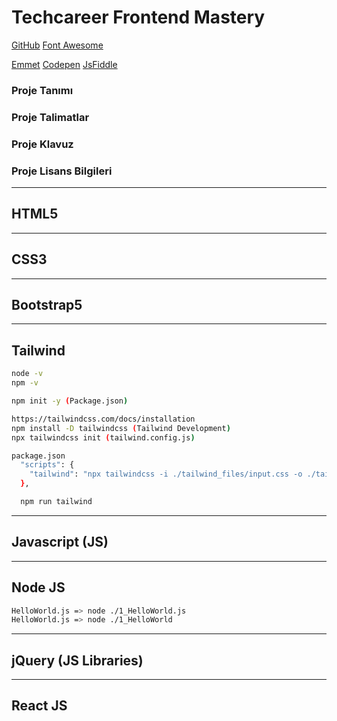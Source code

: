 # Techcareer Frontend Mastery

[GitHub](https://github.com/hamitmizrak/TechCareer_Frontend_Mastery)
[Font Awesome](https://cdnjs.com/libraries/font-awesome)

[Emmet](https://docs.emmet.io/cheat-sheet/)
[Codepen](https://codepen.io/pen/)
[JsFiddle](https://jsfiddle.net/)

### Proje Tanımı

### Proje Talimatlar

### Proje Klavuz

### Proje Lisans Bilgileri

---

## HTML5

---

## CSS3

---

## Bootstrap5

---

## Tailwind
```sh
node -v 
npm -v

npm init -y (Package.json)

https://tailwindcss.com/docs/installation
npm install -D tailwindcss (Tailwind Development)
npx tailwindcss init (tailwind.config.js)

package.json
  "scripts": {
    "tailwind": "npx tailwindcss -i ./tailwind_files/input.css -o ./tailwind_files/output.css --watch"
  },

  npm run tailwind
```

---

## Javascript (JS)

---

## Node JS
```sh
HelloWorld.js => node ./1_HelloWorld.js
HelloWorld.js => node ./1_HelloWorld

```

---

## jQuery (JS Libraries)

---



## React JS
